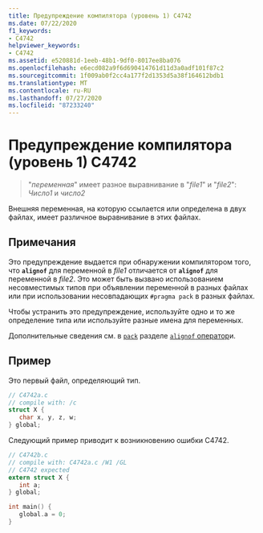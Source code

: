 ```yaml
---
title: Предупреждение компилятора (уровень 1) C4742
ms.date: 07/22/2020
f1_keywords:
- C4742
helpviewer_keywords:
- C4742
ms.assetid: e520881d-1eeb-48b1-9df0-8017ee8ba076
ms.openlocfilehash: e6ecd082a9f6d690414761d11d3a0adf101f87c2
ms.sourcegitcommit: 1f009ab0f2cc4a177f2d1353d5a38f164612bdb1
ms.translationtype: MT
ms.contentlocale: ru-RU
ms.lasthandoff: 07/27/2020
ms.locfileid: "87233240"
---
```

# <a name="compiler-warning-level-1-c4742"></a>Предупреждение компилятора (уровень 1) C4742

> "*переменная*" имеет разное выравнивание в "*file1*" и "*file2*": *Число1* и *число2*

Внешняя переменная, на которую ссылается или определена в двух файлах, имеет различное выравнивание в этих файлах.

## <a name="remarks"></a>Примечания

Это предупреждение выдается при обнаружении компилятором того, что **`alignof`** для переменной в *file1* отличается от **`alignof`** для переменной в *file2*. Это может быть вызвано использованием несовместимых типов при объявлении переменной в разных файлах или при использовании несовпадающих `#pragma pack` в разных файлах.

Чтобы устранить это предупреждение, используйте одно и то же определение типа или используйте разные имена для переменных.

Дополнительные сведения см. в [`pack`](../../preprocessor/pack.md) разделе [ `alignof` оператор](../../cpp/alignof-operator.md)и.

## <a name="example"></a>Пример

Это первый файл, определяющий тип.

```c
// C4742a.c
// compile with: /c
struct X {
   char x, y, z, w;
} global;
```

Следующий пример приводит к возникновению ошибки C4742.

```c
// C4742b.c
// compile with: C4742a.c /W1 /GL
// C4742 expected
extern struct X {
   int a;
} global;

int main() {
   global.a = 0;
}
```
